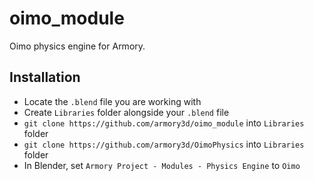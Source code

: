 # oimo_module

Oimo physics engine for Armory.

## Installation

- Locate the `.blend` file you are working with
- Create `Libraries` folder alongside your `.blend` file
- `git clone https://github.com/armory3d/oimo_module` into `Libraries` folder
- `git clone https://github.com/armory3d/OimoPhysics` into `Libraries` folder
- In Blender, set `Armory Project - Modules - Physics Engine` to `Oimo`
